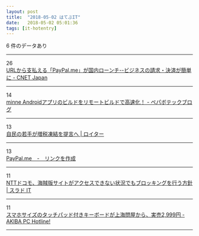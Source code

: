 ```yaml
---
layout: post
title:  "2018-05-02 はてぶIT"
date:   2018-05-02 05:01:36
tags: [it-hotentry]
---
```

6 件のデータあり

<hr><div class="row">
<div class="col-1"><span class="badge badge-pill badge-success h2">26</span></div>
<div class="col-11"><a href='https://japan.cnet.com/article/35118491/' target='_blank'>URLから支払える「PayPal.me」が国内ローンチ--ビジネスの請求・決済が簡単に - CNET Japan</a></div>
</div>
<hr>
<div class="row">
<div class="col-1"><span class="badge badge-pill badge-success h2">14</span></div>
<div class="col-11"><a href='https://tech.pepabo.com/2018/05/01/remote-build-for-android/' target='_blank'>minne Androidアプリのビルドをリモートビルドで高速化！ - ペパボテックブログ</a></div>
</div>
<hr>
<div class="row">
<div class="col-1"><span class="badge badge-pill badge-success h2">13</span></div>
<div class="col-11"><a href='https://jp.reuters.com/article/idJP2018050101002100' target='_blank'>自民の若手が増税凍結を提言へ | ロイター</a></div>
</div>
<hr>
<div class="row">
<div class="col-1"><span class="badge badge-pill badge-success h2">13</span></div>
<div class="col-11"><a href='https://www.paypal.com/jp/webapps/mpp/paypal-me' target='_blank'>PayPal.me　-　リンクを作成</a></div>
</div>
<hr>
<div class="row">
<div class="col-1"><span class="badge badge-pill badge-success h2">11</span></div>
<div class="col-11"><a href='https://it.srad.jp/story/18/05/01/0817223/' target='_blank'>NTTドコモ、海賊版サイトがアクセスできない状況でもブロッキングを行う方針 | スラド IT</a></div>
</div>
<hr>
<div class="row">
<div class="col-1"><span class="badge badge-pill badge-success h2">11</span></div>
<div class="col-11"><a href='https://akiba-pc.watch.impress.co.jp/docs/news/news/1119789.html' target='_blank'>スマホサイズのタッチパッド付きキーボードが上海問屋から、実売2,999円 - AKIBA PC Hotline!</a></div>
</div>
<hr>
